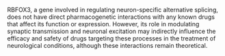 RBFOX3, a gene involved in regulating neuron-specific alternative splicing, does not have direct pharmacogenetic interactions with any known drugs that affect its function or expression. However, its role in modulating synaptic transmission and neuronal excitation may indirectly influence the efficacy and safety of drugs targeting these processes in the treatment of neurological conditions, although these interactions remain theoretical.